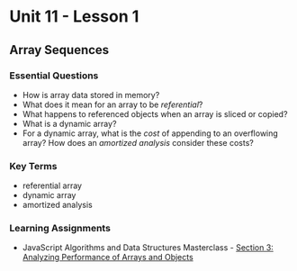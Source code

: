 # Unit 11 - Lesson 1
## Array Sequences

### Essential Questions
* How is array data stored in memory?
* What does it mean for an array to be _referential_?
* What happens to referenced objects when an array is sliced or copied?
* What is a dynamic array?
* For a dynamic array, what is the _cost_ of appending to an overflowing array? How does an _amortized analysis_ consider these costs?

### Key Terms
* referential array
* dynamic array
* amortized analysis

### Learning Assignments
* JavaScript Algorithms and Data Structures Masterclass - [Section 3: Analyzing Performance
of Arrays and Objects](https://www.udemy.com/course/js-algorithms-and-data-structures-masterclass/learn/lecture/11198496#overview)
